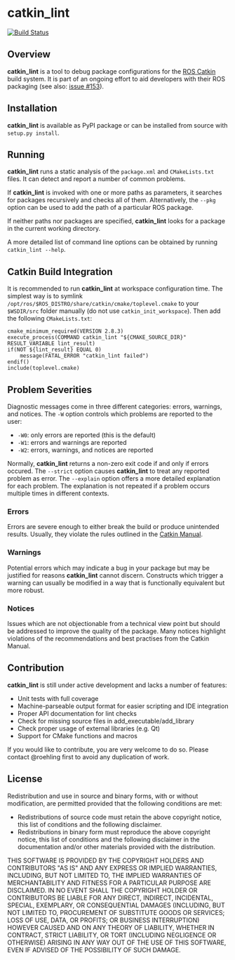 
catkin\_lint
============

[![Build Status](https://travis-ci.org/fkie/catkin_lint.png?branch=master)](https://travis-ci.org/fkie/catkin_lint)

## Overview

**catkin\_lint** is a tool to debug package configurations for the
[ROS Catkin](https://github.com/ros/catkin) build system. It is part of
an ongoing effort to aid developers with their ROS packaging
(see also: [issue #153](https://github.com/ros/catkin/issues/153)).

## Installation

**catkin\_lint** is available as PyPI package or can be installed from source
with `setup.py install`.

## Running

**catkin\_lint** runs a static analysis of the `package.xml` and
`CMakeLists.txt` files. It can detect and report a number of common
problems.

If **catkin\_lint** is invoked with one or more paths as parameters, it
searches for packages recursively and checks all of them. Alternatively, the
`--pkg` option can be used to add the path of a particular ROS package.

If neither paths nor packages are specified, **catkin\_lint** looks for a
package in the current working directory.

A more detailed list of command line options can be obtained by running
`catkin_lint --help`.

## Catkin Build Integration

It is recommended to run **catkin\_lint** at workspace configuration time.
The simplest way is to symlink `/opt/ros/$ROS_DISTRO/share/catkin/cmake/toplevel.cmake`
to your `$WSDIR/src` folder manually (do not use `catkin_init_workspace`).
Then add the following `CMakeLists.txt`:

    cmake_minimum_required(VERSION 2.8.3)
    execute_process(COMMAND catkin_lint "${CMAKE_SOURCE_DIR}" RESULT_VARIABLE lint_result)
    if(NOT ${lint_result} EQUAL 0)
        message(FATAL_ERROR "catkin_lint failed")
    endif()
    include(toplevel.cmake)

## Problem Severities

Diagnostic messages come in three different categories:
errors, warnings, and notices. The `-W` option controls which problems
are reported to the user:

- `-W0`: only errors are reported (this is the default)
- `-W1`: errors and warnings are reported
- `-W2`: errors, warnings, and notices are reported

Normally, **catkin\_lint** returns a non-zero exit code if and only
if errors occured. The `--strict` option causes **catkin\_lint** to
treat any reported problem as error. The `--explain` option offers
a more detailed explanation for each problem. The explanation is
not repeated if a problem occurs multiple times in different contexts.

### Errors

Errors are severe enough to either break the build or produce unintended
results. Usually, they violate the rules outlined in the
[Catkin Manual](http://docs.ros.org/api/catkin/html/).

### Warnings

Potential errors which may indicate a bug in your package but may be
justified for reasons **catkin\_lint** cannot discern. Constructs which
trigger a warning can usually be modified in a way that is functionally
equivalent but more robust.

### Notices

Issues which are not objectionable from a technical view point but
should  be addressed to improve the quality of the package. Many notices
highlight violations of the recommendations and best practises from the
Catkin Manual.

## Contribution

**catkin\_lint** is still under active development and lacks a number
of features:

* Unit tests with full coverage
* Machine-parseable output format for easier scripting and IDE integration
* Proper API documentation for lint checks
* Check for missing source files in add_executable/add_library
* Check proper usage of external libraries (e.g. Qt)
* Support for CMake functions and macros

If you would like to contribute, you are very welcome to do so.
Please contact @roehling first to avoid any duplication of work.

## License

Redistribution and use in source and binary forms, with or without
modification, are permitted provided that the following conditions
are met:

 * Redistributions of source code must retain the above copyright
   notice, this list of conditions and the following disclaimer.
 * Redistributions in binary form must reproduce the above copyright
   notice, this list of conditions and the following disclaimer in the
   documentation and/or other materials provided with the distribution.

THIS SOFTWARE IS PROVIDED BY THE COPYRIGHT HOLDERS AND CONTRIBUTORS "AS
IS" AND ANY EXPRESS OR IMPLIED WARRANTIES, INCLUDING, BUT NOT LIMITED
TO, THE IMPLIED WARRANTIES OF MERCHANTABILITY AND FITNESS FOR A
PARTICULAR PURPOSE ARE DISCLAIMED. IN NO EVENT SHALL THE COPYRIGHT
HOLDER OR CONTRIBUTORS BE LIABLE FOR ANY DIRECT, INDIRECT, INCIDENTAL,
SPECIAL, EXEMPLARY, OR CONSEQUENTIAL DAMAGES (INCLUDING, BUT NOT LIMITED
TO, PROCUREMENT OF SUBSTITUTE GOODS OR SERVICES; LOSS OF USE, DATA, OR
PROFITS; OR BUSINESS INTERRUPTION) HOWEVER CAUSED AND ON ANY THEORY OF
LIABILITY, WHETHER IN CONTRACT, STRICT LIABILITY, OR TORT (INCLUDING
NEGLIGENCE OR OTHERWISE) ARISING IN ANY WAY OUT OF THE USE OF THIS
SOFTWARE, EVEN IF ADVISED OF THE POSSIBILITY OF SUCH DAMAGE.

